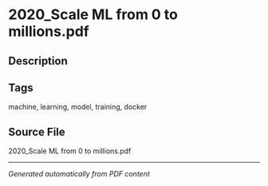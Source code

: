 # 2020_Scale ML from 0 to millions.pdf

## Description

## Tags
machine, learning, model, training, docker

## Source File
2020_Scale ML from 0 to millions.pdf

---
*Generated automatically from PDF content*
